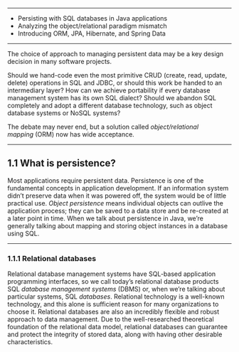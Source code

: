 
---
- Persisting with SQL databases in Java applications
- Analyzing the object/relational paradigm mismatch
- Introducing ORM, JPA, Hibernate, and Spring Data
---

The choice of approach to managing persistent data may be a key design decision in many software projects.

Should we hand-code even the most primitive CRUD (create, read, update, delete) operations in SQL and JDBC, or should this work be handed to an intermediary layer?
How can we achieve portability if every database management system has its own SQL dialect?
Should we abandon SQL completely and adopt a different database technology, such as object database systems or NoSQL systems?

The debate may never end, but a solution called _object/relational mapping_ (ORM) now has wide acceptance.

---

## 1.1 What is persistence?

Most applications require persistent data. Persistence is one of the fundamental concepts in application development. If an information system didn’t preserve data when it was powered off, the system would be of little practical use. _Object persistence_ means individual objects can outlive the application process; they can be saved to a data store and be re-created at a later point in time. When we talk about persistence in Java, we’re generally talking about mapping and storing object instances in a database using SQL.

---

### 1.1.1 Relational databases

Relational database management systems have SQL-based application programming interfaces, so we call today’s relational database products SQL _database management systems_ (DBMS) or, when we’re talking about particular systems, SQL _databases_.
Relational technology is a well-known technology, and this alone is sufficient reason for many organizations to choose it. Relational databases are also an incredibly flexible and robust approach to data management. Due to the well-researched theoretical foundation of the relational data model, relational databases can guarantee and protect the integrity of stored data, along with having other desirable characteristics.
